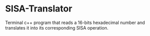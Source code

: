 # SISA-Translator

Terminal c++ program that reads a 16-bits hexadecimal number and translates it into its corresponding SISA operation. 
